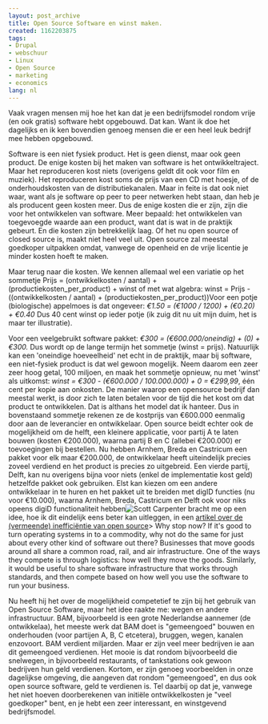 ```yaml
---
layout: post_archive
title: Open Source Software en winst maken.
created: 1162203875
tags:
- Drupal
- webschuur
- Linux
- Open Source
- marketing
- economics
lang: nl
---
```

Vaak vragen mensen mij hoe het kan dat je een bedrijfsmodel rondom vrije (en ook gratis) software hebt opgebouwd. Dat kan. Want ik doe het dagelijks en ik ken bovendien genoeg mensen die er een heel leuk bedrijf mee hebben opgebouwd.

Software is een niet fysiek product. Het is geen dienst, maar ook geen product. De enige kosten bij het maken van software is het ontwikkeltraject. Maar het reproduceren kost niets (overigens geldt dit ook voor film en muziek). Het reproduceren kost soms de prijs van een CD met hoesje, of de onderhoudskosten van de distributiekanalen. Maar in feite is dat ook niet waar, want als je software op peer to peer netwerken hebt staan, dan heb je als producent geen kosten meer. Dus de enige kosten die er zijn, zijn die voor het ontwikkelen van software. Meer bepaald: het ontwikkelen van toegevoegde waarde aan een product, want dat is wat in de praktijk gebeurt. En die kosten zijn betrekkelijk laag. Of het nu open source of closed source is, maakt niet heel veel uit. Open source zal meestal goedkoper uitpakken omdat, vanwege de openheid en de vrije licentie je minder kosten hoeft te maken.

Maar terug naar die kosten. We kennen allemaal wel een variatie op het sommetje Prijs = (ontwikkelkosten / aantal) + (productiekosten_per_product) + winst of met wat algebra: winst = Prijs - ((ontwikkelkosten / aantal) + (productiekosten_per_product))Voor een potje (biologische) appelmoes is dat ongeveer:  _€1.50 = (€1000 / 1200) + (€0.20) + €0.40_ Dus 40 cent winst op ieder potje (ik zuig dit nu uit mijn duim, het is maar ter illustratie).

Voor een veelgebruikt software pakket:   _€300 = (€600.000/oneindig) + (0) + €300._ Dus wordt op de lange termijn het sommetje (winst = prijs). Natuurlijk kan een 'oneindige hoeveelheid' net echt in de praktijk, maar bij software, een niet-fysiek product is dat wel gewoon mogelijk. Neem daarom een zeer zeer hoog getal, 100 miljoen, en maak het sommetje opnieuw, nu met 'winst' als uitkomst: _winst = €300 - (€600.000 / 100.000.000) + 0 = €299,99_, één cent per kopie aan onkosten. De manier waarop een opensource bedrijf dan meestal werkt, is door zich te laten betalen voor de tijd die het kost om dat product te ontwikkelen. Dat is althans het model dat ik hanteer. Dus in bovenstaand sommetje rekenen ze de kostprijs van €600.000 eenmalig door aan de leverancier en ontwikkelaar. Open source beidt echter ook de mogelijkheid om de helft, een kleinere applicatie, voor partij A te laten bouwen (kosten €200.000), waarna partij B en C (allebei €200.000) er toevoegingen bij bestellen. Nu hebben Arnhem, Breda en Castricum een pakket voor elk maar €200.000, de ontwikkelaar heeft uiteindelijk precies zoveel verdiend en het product is precies zo uitgebreid. Een vierde partij, Delft, kan nu overigens bijna voor niets (enkel de implementatie kost geld) hetzelfde pakket ook gebruiken. Elst kan kiezen om een andere ontwikkelaar in te huren en het pakket uit te breiden met digID functies (nu voor €10.000), waarna Arnhem, Breda, Castricum en Delft ook voor niks opeens digiD functionaliteit hebben![Scott Carpenter](http://www.movingtofreedom.org/) bracht me op een idee, hoe ik dit eindelijk eens beter kan uitleggen, in een [artikel over de (vermeende) inefficiëntie van open source](http://www.freesoftwaremagazine.com/articles/free_software_is_a_weak_mode_of_production)> Why stop now? If it's good to turn operating systems in to a commodity, why not do the same for just about every other kind of software out there? Businesses that move goods around all share a common road, rail, and air infrastructure. One of the ways they compete is through logistics: how well they move the goods. Similarly, it would be useful to share software infrastructure that works through standards, and then compete based on how well you use the software to run your business.

Nu heeft hij het over de mogelijkheid competetief te zijn bij het gebruik van Open Source Software, maar het idee raakte me: wegen en andere infrastructuur. BAM, bijvoorbeeld is een grote Nederlandse aannemer (de ontwikkelaa), het meeste werk dat BAM doet is "gemeengoed" bouwen en onderhouden (voor partijen A, B, C etcetera), bruggen, wegen, kanalen enzovoort. BAM verdient miljarden. Maar er zijn veel meer bedrijven ie aan dit gemeengoed verdienen. Het mooie is dat rondom bijvoorbeeld die snelwegen, in bjivoorbeeld restaurants, of tankstations ook gewoon bedrijven hun geld verdienen. Kortom, er zijn genoeg voorbeelden in onze dagelijkse omgeving, die aangeven dat rondom "gemeengoed", en dus ook open source software, geld te verdienen is. Tel daarbij op dat je, vanwege het niet hoeven doorberekenen van initiële ontwikkelkosten je "veel goedkoper" bent, en je hebt een zeer interessant, en winstgevend bedrijfsmodel.
